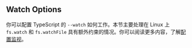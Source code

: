 ## Watch Options

你可以配置 TypeScript 的 `--watch` 如何工作。本节主要处理在 Linux 上 `fs.watch` 和 `fs.watchFile` 具有额外约束的情况。你可以阅读更多内容，了解[配置监视](/zh/tsconfig-reference/sections/watchOptions)。
